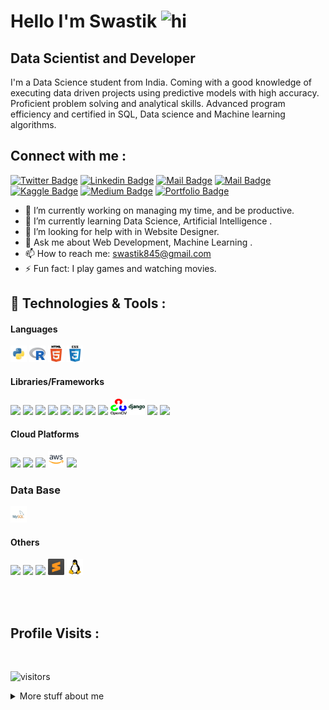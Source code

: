 # Hello  I'm Swastik <img src="https://user-images.githubusercontent.com/1303154/88677602-1635ba80-d120-11ea-84d8-d263ba5fc3c0.gif" width="28px" alt="hi">

## Data Scientist and Developer

I'm a Data Science student from India. Coming with a good knowledge of executing data driven projects using predictive models with high accuracy. Proficient problem solving and analytical skills. Advanced program efficiency and certified in  SQL, Data science and Machine learning algorithms.


## Connect with me :


[![Twitter Badge](https://img.shields.io/badge/@smhac30-1ca0f1?style=flat&labelColor=1ca0f1&logo=twitter&logoColor=white&link=https://twitter.com/smhac30)](https://twitter.com/smhac30)
[![Linkedin Badge](https://img.shields.io/badge/-swastikmohanty-0e76a8?style=flat&labelColor=0e76a8&logo=linkedin&logoColor=white)](https://www.linkedin.com/in/swastik-mohanty/) [![Mail Badge](https://img.shields.io/badge/-@smhac30-e84393?style=flat&labelColor=e84393&logo=instagram&logoColor=white)](https://www.instagram.com/smhac30/) 
[![Mail Badge](https://img.shields.io/badge/-swastik845-c0392b?style=flat&labelColor=c0392b&logo=gmail&logoColor=white)](mailto:swastik845@gmail.com) 
[![Kaggle Badge](https://img.shields.io/badge/-swastikmohanty845-20BEFF?style=flat&logo=Kaggle&logoColor=white)](https://www.kaggle.com/swastikmohanty845)
[![Medium Badge](https://img.shields.io/badge/Blog-Medium-darkgreen?style=flat&link=http://s)](https://medium.com/@gshashank84)
[![Portfolio Badge](https://img.shields.io/badge/portfolio-web-blue?style=flat&link=http://s)](https://gshashank84.github.io/)


- 🔭 I’m currently working on managing my time, and be productive. 
- 🌱 I’m currently learning Data Science, Artificial Intelligence . 
- 🤔 I’m looking for help with in Website Designer.
- 💬 Ask me about Web Development, Machine Learning . 
- 📫 How to reach me: swastik845@gmail.com
- ⚡ Fun fact: I play games and watching movies. 


## 🔧 Technologies & Tools :

#### Languages
<code><img height="26" src="https://raw.githubusercontent.com/github/explore/80688e429a7d4ef2fca1e82350fe8e3517d3494d/topics/python/python.png"/></code>
<code><img height="26" src="https://raw.githubusercontent.com/github/explore/80688e429a7d4ef2fca1e82350fe8e3517d3494d/topics/r/r.png"/></code>
<code><img height="26" src="https://raw.githubusercontent.com/github/explore/80688e429a7d4ef2fca1e82350fe8e3517d3494d/topics/html/html.png"/></code>
<code><img height="26" src="https://raw.githubusercontent.com/github/explore/80688e429a7d4ef2fca1e82350fe8e3517d3494d/topics/css/css.png"/></code>

#### Libraries/Frameworks
<code><img height="26" src="https://upload.wikimedia.org/wikipedia/commons/thumb/0/05/Scikit_learn_logo_small.svg/1280px-Scikit_learn_logo_small.svg.png"></code>
<code><img height="26" src="https://numpy.org/images/logos/numpy.svg"></code>
<code><img height="26" src="https://upload.wikimedia.org/wikipedia/commons/thumb/2/22/Pandas_mark.svg/1200px-Pandas_mark.svg.png"></code>
<code><img height="26" src="https://upload.wikimedia.org/wikipedia/commons/thumb/8/84/Matplotlib_icon.svg/1200px-Matplotlib_icon.svg.png"></code>
<code><img height="26" src="https://user-images.githubusercontent.com/315810/92161415-9e357100-edfe-11ea-917d-f9e33fd60741.png"></code>
<code><img height="26" src="https://www.pngitem.com/pimgs/m/31-310639_pytorch-logo-png-transparent-png.png"></code>
<code><img height="26" src="https://upload.wikimedia.org/wikipedia/commons/thumb/2/2d/Tensorflow_logo.svg/1200px-Tensorflow_logo.svg.png"></code>
<code><img height="26" src="https://ih1.redbubble.net/image.405700150.0170/st,small,507x507-pad,600x600,f8f8f8.u5.jpg"></code>
<code><img height="26" src="https://raw.githubusercontent.com/github/explore/80688e429a7d4ef2fca1e82350fe8e3517d3494d/topics/opencv/opencv.png"/></code>
<code><img height="26" src="https://raw.githubusercontent.com/github/explore/80688e429a7d4ef2fca1e82350fe8e3517d3494d/topics/django/django.png"/></code>
<code><img height="26" src="https://icon2.cleanpng.com/20180802/iwp/kisspng-flask-by-example-python-web-framework-bottle-lico-softwares-websites-press-services-product-5b634c8e416770.5741331515332343182679.jpg"></code>
<code><img height="26" src="https://docs.streamlit.io/en/0.79.0/_static/favicon.png"></code>

#### Cloud Platforms
<code><img height="26" src="https://colab.research.google.com/img/colab_favicon_256px.png"></code>
<code><img height="26" src="https://image.flaticon.com/icons/png/512/873/873120.png"></code>
<code><img height="26" src="https://avatars2.githubusercontent.com/u/2810941?v=3&s=96"></code>
<code><img height="26" src="https://raw.githubusercontent.com/github/explore/80688e429a7d4ef2fca1e82350fe8e3517d3494d/topics/aws/aws.png"></code>
<code><img height="26" src="https://image.flaticon.com/icons/png/512/873/873107.png"></code>

### Data Base
<code><img height="26" src="https://raw.githubusercontent.com/github/explore/80688e429a7d4ef2fca1e82350fe8e3517d3494d/topics/mysql/mysql.png"/></code>

#### Others
<code><img height="26" src="https://upload.wikimedia.org/wikipedia/commons/thumb/9/9a/Visual_Studio_Code_1.35_icon.svg/1024px-Visual_Studio_Code_1.35_icon.svg.png"></code>
<code><img height="26" src="https://www.psych.mcgill.ca/labs/mogillab/anaconda2/pkgs/anaconda-navigator-1.4.3-py27_0/lib/python2.7/site-packages/anaconda_navigator/static/images/anaconda-icon-1024x1024.png"></code>
<code><img height="26" src="https://www.google.com/search?q=rstudio&rlz=1C1CHBF_enIN914IN914&sxsrf=ALeKk00iTCDXVVJrDsmqW3XyholtdToDMg:1623012632425&tbm=isch&source=iu&ictx=1&fir=D3NscTpijpzW_M%252C5Fx4wIzHt0GmGM%252C%252Fm%252F0j3yh6q&vet=1&usg=AI4_-kSNVigvQdCDD1SL1SUrevSMwIrbGQ&sa=X&ved=2ahUKEwipp6-b8YPxAhWXyjgGHbCvB0EQ_B16BAhIEAI#imgrc=D3NscTpijpzW_M"></code>
<code><img height="26" src="https://raw.githubusercontent.com/github/explore/80688e429a7d4ef2fca1e82350fe8e3517d3494d/topics/sublime-text/sublime-text.png"/></code>
<code><img height="26" src="https://raw.githubusercontent.com/github/explore/80688e429a7d4ef2fca1e82350fe8e3517d3494d/topics/linux/linux.png"/></code>

<br/>
<br/>

## Profile Visits :

<br> 

![visitors](https://visitor-badge.glitch.me/badge?page_id=developedbysm)

<details>
<summary>
  More stuff about me
</summary>

<br>

I love sharing knowledge, together for helping other developers .

## &#x1f4c8; GitHub Stats :

<a href="https://github.com/developedbysm/developedbysm">
  <img align="center" src="https://github-readme-stats.vercel.app/api/top-langs/?username=developedbysm&layout=compact,tex&title_color=ffffff&text_color=c9cacc&icon_color=2bbc8a&bg_color=1d1f21" />
</a>

<a href="https://github.com/developedbysm/developedbysm">
  <img align="center" src="https://github-readme-stats.vercel.app/api?username=developedbysm&show_icons=true&line_height=27&count_private=true&title_color=ffffff&text_color=c9cacc&icon_color=2bbc8a&bg_color=1d1f21" alt="Swastik's GitHub Stats" />
</a>

[![Swastik's GitHub activity graph](https://activity-graph.herokuapp.com/graph?username=developedbysm&theme=react-dark&hide_border=true)](https://github.com/devlopedbysm/)

<!--
**developedbysm/developedbysm** is a ✨ _special_ ✨ repository because its `README.md` (this file) appears on your GitHub profile.

Here are some ideas to get you started:

- 🔭 I’m currently working on ...
- 🌱 I’m currently learning ...
- 👯 I’m looking to collaborate on ...
- 🤔 I’m looking for help with ...
- 💬 Ask me about ...
- 📫 How to reach me: ...
- 😄 Pronouns: ...
- ⚡ Fun fact: ...
-->

